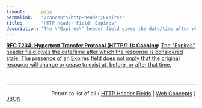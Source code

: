 ```yaml
---
layout:      page
permalink:   "/concepts/http-header/Expires"
title:       "HTTP Header Field: Expires"
description: "The \"Expires\" header field gives the date/time after which the response is considered stale. The presence of an Expires field does not imply that the original resource will change or cease to exist at, before, or after that time."
---
```


**[RFC 7234: Hypertext Transfer Protocol (HTTP/1.1): Caching](/specs/IETF/RFC/7234 "The Hypertext Transfer Protocol (HTTP) is an application-level protocol for distributed, collaborative, hypertext information systems. This document defines requirements on HTTP caches and the associated header fields that control cache behavior or indicate cacheable response messages."):** [The "Expires" header field gives the date/time after which the response is considered stale. The presence of an Expires field does not imply that the original resource will change or cease to exist at, before, or after that time.](http://tools.ietf.org/html/rfc7234#section-5.3 "Read documentation for HTTP Header Field &#34;Expires&#34;")

<br/>
<hr/>

<p style="float : left"><a href="./Expires.json" title="JSON representing this particular Web Concept value">JSON</a></p>
<p style="text-align: right">Return to list of all ( <a href="../http-headers">HTTP Header Fields</a> | <a href="../">Web Concepts</a> )</p>
